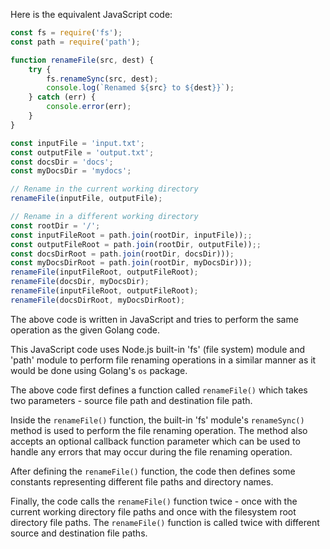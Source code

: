 Here is the equivalent JavaScript code:

```javascript
const fs = require('fs');
const path = require('path');

function renameFile(src, dest) {
    try {
        fs.renameSync(src, dest);
        console.log(`Renamed ${src} to ${dest}}`);
    } catch (err) {
        console.error(err);
    }
}

const inputFile = 'input.txt';
const outputFile = 'output.txt';
const docsDir = 'docs';
const myDocsDir = 'mydocs';

// Rename in the current working directory
renameFile(inputFile, outputFile);

// Rename in a different working directory
const rootDir = '/';
const inputFileRoot = path.join(rootDir, inputFile));;
const outputFileRoot = path.join(rootDir, outputFile));;
const docsDirRoot = path.join(rootDir, docsDir)));
const myDocsDirRoot = path.join(rootDir, myDocsDir)));
renameFile(inputFileRoot, outputFileRoot);
renameFile(docsDir, myDocsDir);
renameFile(inputFileRoot, outputFileRoot);
renameFile(docsDirRoot, myDocsDirRoot);
```
The above code is written in JavaScript and tries to perform the same operation as the given Golang code.

This JavaScript code uses Node.js built-in 'fs' (file system) module and 'path' module to perform file renaming operations in a similar manner as it would be done using Golang's `os` package.

The above code first defines a function called `renameFile()` which takes two parameters - source file path and destination file path.

Inside the `renameFile()` function, the built-in 'fs' module's `renameSync()` method is used to perform the file renaming operation. The method also accepts an optional callback function parameter which can be used to handle any errors that may occur during the file renaming operation.

After defining the `renameFile()` function, the code then defines some constants representing different file paths and directory names.

Finally, the code calls the `renameFile()` function twice - once with the current working directory file paths and once with the filesystem root directory file paths. The `renameFile()` function is called twice with different source and destination file paths.
